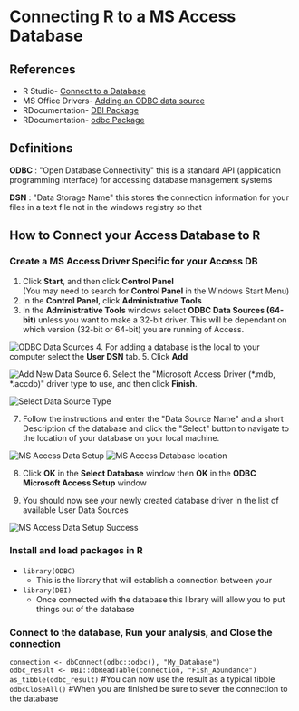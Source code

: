 # Connecting R to a MS Access Database

## References
- R Studio- [Connect to a Database](https://db.rstudio.com/getting-started/connect-to-database)
- MS Office Drivers- [Adding an ODBC data source](https://support.office.com/en-us/article/administer-odbc-data-sources-b19f856b-5b9b-48c9-8b93-07484bfab5a7)
- RDocumentation- [DBI Package](https://www.rdocumentation.org/packages/DBI/versions/0.5-1)
- RDocumentation- [odbc Package](https://www.rdocumentation.org/packages/odbc/versions/1.0.1)

## Definitions
**ODBC** : "Open Database Connectivity" this is a standard API (application programming interface) for accessing database management systems

**DSN** : "Data Storage Name" this stores the connection information for your files in a text file not in the windows registry so that

## How to Connect your Access Database to R

### Create a MS Access Driver Specific for your Access DB
1. Click **Start**, and then click **Control Panel**  
  (You may need to search for **Control Panel** in the Windows Start Menu)
2. In the **Control Panel**, click **Administrative Tools**
3. In the **Administrative Tools** windows select **ODBC Data Sources (64-bit)** unless you want to make a 32-bit driver. This will be dependant on which version (32-bit or 64-bit) you are running of Access.

![ODBC Data Sources](/images/Add_ODBC_data_source.PNG)
4. For adding a database is the local to your computer select the **User DSN** tab.
5. Click **Add**

![Add New Data Source](/images/Inked_Add_ODBC_data_source_2.jpg)
6. Select the "Microsoft Access Driver (\*.mdb, \*.accdb)" driver type to use, and then click **Finish**.

![Select Data Source Type](/images/Add_ODBC_data_source_3.PNG)

7. Follow the instructions and enter the "Data Source Name" and a short Description of the database and click the "Select" button to navigate to the location of your database on your local machine.

![MS Access Data Setup](/images/ODBC_MS_Access_Setup.PNG)
![MS Access Database location](/images/ODBC_MS_Access_Setup_File_Navigation.PNG)

8. Click **OK** in the **Select Database** window then **OK** in the **ODBC Microsoft Access Setup** window

9. You should now see your newly created database driver in the list of available  User Data Sources

![MS Access Data Setup Success](/images/ODBC_MS_Access_Driver_Setup.PNG)

### Install and load packages in R
- `library(ODBC)`
    - This is the library that will establish a connection between your
- `library(DBI)`
    - Once connected with the database this library will allow you to put things out of the database

### Connect to the database, Run your analysis, and Close the connection
`connection <- dbConnect(odbc::odbc(), "My_Database")`  
`odbc_result <- DBI::dbReadTable(connection, "Fish_Abundance")`  
`as_tibble(odbc_result)` #You can now use  the result as a typical tibble  
`odbcCloseAll()`   #When you are finished be sure to sever the connection to the database
